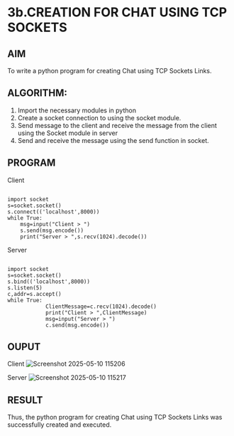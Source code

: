 # 3b.CREATION FOR CHAT USING TCP SOCKETS
## AIM
To write a python program for creating Chat using TCP Sockets Links.
## ALGORITHM:
1. Import the necessary modules in python
2. Create a socket connection to using the socket module.
3. Send message to the client and receive the message from the client using the Socket module in
 server
4. Send and receive the message using the send function in socket.
## PROGRAM
Client
```
 
import socket 
s=socket.socket() 
s.connect(('localhost',8000)) 
while True: 
    msg=input("Client > ") 
    s.send(msg.encode()) 
    print("Server > ",s.recv(1024).decode()) 
```

Server
```
 
import socket 
s=socket.socket() 
s.bind(('localhost',8000)) 
s.listen(5) 
c,addr=s.accept() 
while True: 
            ClientMessage=c.recv(1024).decode() 
            print("Client > ",ClientMessage) 
            msg=input("Server > ") 
            c.send(msg.encode()) 
```
## OUPUT

Client
![Screenshot 2025-05-10 115206](https://github.com/user-attachments/assets/ed35d67b-f589-455d-ad96-e8985e7c539e)

Server
![Screenshot 2025-05-10 115217](https://github.com/user-attachments/assets/0bda9dec-d086-4ff0-b608-debd162f8143)


## RESULT
Thus, the python program for creating Chat using TCP Sockets Links was successfully 
created and executed.
